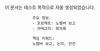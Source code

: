 이 문서는 테스트 목적으로 자동 생성되었습니다.
                
                주요 정보:
                - 프로젝트: 노벰버 보고
                - 카테고리: 회의록
                
                핵심 키워드:
                노벰버 보고, 논의, 안건